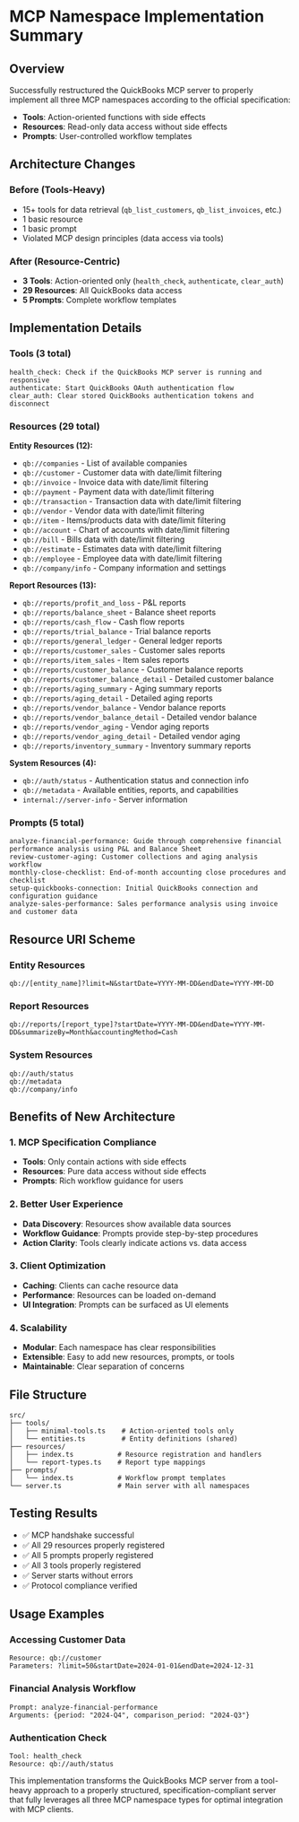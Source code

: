 # MCP Namespace Implementation Summary

## Overview
Successfully restructured the QuickBooks MCP server to properly implement all three MCP namespaces according to the official specification:

- **Tools**: Action-oriented functions with side effects
- **Resources**: Read-only data access without side effects  
- **Prompts**: User-controlled workflow templates

## Architecture Changes

### Before (Tools-Heavy)
- 15+ tools for data retrieval (`qb_list_customers`, `qb_list_invoices`, etc.)
- 1 basic resource 
- 1 basic prompt
- Violated MCP design principles (data access via tools)

### After (Resource-Centric)
- **3 Tools**: Action-oriented only (`health_check`, `authenticate`, `clear_auth`)
- **29 Resources**: All QuickBooks data access
- **5 Prompts**: Complete workflow templates

## Implementation Details

### Tools (3 total)
```
health_check: Check if the QuickBooks MCP server is running and responsive
authenticate: Start QuickBooks OAuth authentication flow  
clear_auth: Clear stored QuickBooks authentication tokens and disconnect
```

### Resources (29 total)
**Entity Resources (12):**
- `qb://companies` - List of available companies
- `qb://customer` - Customer data with date/limit filtering
- `qb://invoice` - Invoice data with date/limit filtering
- `qb://payment` - Payment data with date/limit filtering
- `qb://transaction` - Transaction data with date/limit filtering
- `qb://vendor` - Vendor data with date/limit filtering
- `qb://item` - Items/products data with date/limit filtering
- `qb://account` - Chart of accounts with date/limit filtering
- `qb://bill` - Bills data with date/limit filtering
- `qb://estimate` - Estimates data with date/limit filtering
- `qb://employee` - Employee data with date/limit filtering
- `qb://company/info` - Company information and settings

**Report Resources (13):**
- `qb://reports/profit_and_loss` - P&L reports
- `qb://reports/balance_sheet` - Balance sheet reports
- `qb://reports/cash_flow` - Cash flow reports
- `qb://reports/trial_balance` - Trial balance reports
- `qb://reports/general_ledger` - General ledger reports
- `qb://reports/customer_sales` - Customer sales reports
- `qb://reports/item_sales` - Item sales reports
- `qb://reports/customer_balance` - Customer balance reports
- `qb://reports/customer_balance_detail` - Detailed customer balance
- `qb://reports/aging_summary` - Aging summary reports
- `qb://reports/aging_detail` - Detailed aging reports
- `qb://reports/vendor_balance` - Vendor balance reports
- `qb://reports/vendor_balance_detail` - Detailed vendor balance
- `qb://reports/vendor_aging` - Vendor aging reports
- `qb://reports/vendor_aging_detail` - Detailed vendor aging
- `qb://reports/inventory_summary` - Inventory summary reports

**System Resources (4):**
- `qb://auth/status` - Authentication status and connection info
- `qb://metadata` - Available entities, reports, and capabilities
- `internal://server-info` - Server information

### Prompts (5 total)
```
analyze-financial-performance: Guide through comprehensive financial performance analysis using P&L and Balance Sheet
review-customer-aging: Customer collections and aging analysis workflow
monthly-close-checklist: End-of-month accounting close procedures and checklist
setup-quickbooks-connection: Initial QuickBooks connection and configuration guidance
analyze-sales-performance: Sales performance analysis using invoice and customer data
```

## Resource URI Scheme

### Entity Resources
```
qb://[entity_name]?limit=N&startDate=YYYY-MM-DD&endDate=YYYY-MM-DD
```

### Report Resources  
```
qb://reports/[report_type]?startDate=YYYY-MM-DD&endDate=YYYY-MM-DD&summarizeBy=Month&accountingMethod=Cash
```

### System Resources
```
qb://auth/status
qb://metadata
qb://company/info
```

## Benefits of New Architecture

### 1. MCP Specification Compliance
- **Tools**: Only contain actions with side effects
- **Resources**: Pure data access without side effects
- **Prompts**: Rich workflow guidance for users

### 2. Better User Experience
- **Data Discovery**: Resources show available data sources
- **Workflow Guidance**: Prompts provide step-by-step procedures
- **Action Clarity**: Tools clearly indicate actions vs. data access

### 3. Client Optimization
- **Caching**: Clients can cache resource data
- **Performance**: Resources can be loaded on-demand
- **UI Integration**: Prompts can be surfaced as UI elements

### 4. Scalability
- **Modular**: Each namespace has clear responsibilities
- **Extensible**: Easy to add new resources, prompts, or tools
- **Maintainable**: Clear separation of concerns

## File Structure
```
src/
├── tools/
│   ├── minimal-tools.ts    # Action-oriented tools only
│   └── entities.ts         # Entity definitions (shared)
├── resources/
│   ├── index.ts           # Resource registration and handlers
│   └── report-types.ts    # Report type mappings
├── prompts/
│   └── index.ts           # Workflow prompt templates
└── server.ts              # Main server with all namespaces
```

## Testing Results
- ✅ MCP handshake successful
- ✅ All 29 resources properly registered
- ✅ All 5 prompts properly registered  
- ✅ All 3 tools properly registered
- ✅ Server starts without errors
- ✅ Protocol compliance verified

## Usage Examples

### Accessing Customer Data
```
Resource: qb://customer
Parameters: ?limit=50&startDate=2024-01-01&endDate=2024-12-31
```

### Financial Analysis Workflow
```
Prompt: analyze-financial-performance
Arguments: {period: "2024-Q4", comparison_period: "2024-Q3"}
```

### Authentication Check
```
Tool: health_check
Resource: qb://auth/status
```

This implementation transforms the QuickBooks MCP server from a tool-heavy approach to a properly structured, specification-compliant server that fully leverages all three MCP namespace types for optimal integration with MCP clients.